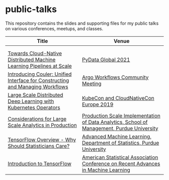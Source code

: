 # public-talks

This repository contains the slides and supporting files for my public talks on various conferences,  meetups, and classes.

| Title | Venue |
| ----- | ----- |
| []() | []() |
| []() | []() |
| [Towards Cloud-Native Distributed Machine Learning Pipelines at Scale](talks/towards-cloud-native-distributed-machine-learning-pipelines-at-scale-pydata-global-2021) | [PyData Global 2021](https://pydata.org/global2021/) |
| [Introducing Couler: Unified Interface for Constructing and Managing Workflows](talks/introducing-couler-unified-interface-for-constructing-and-managing-workflows) | [Argo Workflows Community Meeting](https://argoproj.github.io/) |
| [Large Scale Distributed Deep Learning with Kubernetes Operators](talks/large-scale-distributed-deep-learning-with-kubernetes-perators-kubecon-europe-2019) | [KubeCon and CloudNativeCon Europe 2019](https://events.linuxfoundation.org/kubecon-cloudnativecon-europe/) |
| [Considerations for Large Scale Analytics in Production](talks/considerations-for-large-scale-analytics-in-production) | [Production Scale Implementation of Data Analytics, School of Management, Purdue University](https://www.purdue.edu/) |
| [TensorFlow Overview - Why Should Statisticians Care?](talks/tensorflow-overview-why-should-statisticians-care) | [Advanced Machine Learning, Department of Statistics, Purdue University](https://www.purdue.edu/) |
| [Introduction to TensorFlow](talks/introduction-to-tensorflow) | [American Statistical Association Conference on Recent Advances in Machine Learning ](https://www.amstat.org/) |
